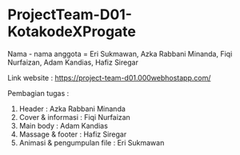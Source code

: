 # ProjectTeam-D01-KotakodeXProgate
Nama - nama anggota =
Eri Sukmawan,
Azka Rabbani Minanda,
Fiqi Nurfaizan,
Adam Kandias,
Hafiz Siregar

Link website :
https://project-team-d01.000webhostapp.com/

Pembagian tugas :
1. Header : Azka Rabbani Minanda
2. Cover & informasi : Fiqi Nurfaizan
3. Main body : Adam Kandias
4. Massage & footer : Hafiz Siregar
5. Animasi & pengumpulan file : Eri Sukmawan
